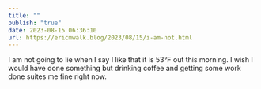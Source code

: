 ```yaml
---
title: ""
publish: "true"
date: 2023-08-15 06:36:10
url: https://ericmwalk.blog/2023/08/15/i-am-not.html
---
```

I am not going to lie when I say I like that it is 53°F out this morning. I wish I would have done something but drinking coffee and getting some work done suites me fine right now.